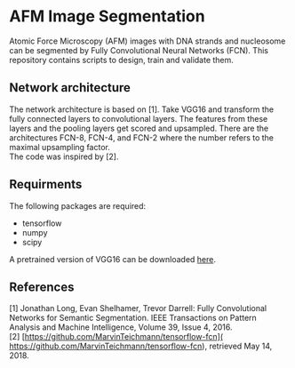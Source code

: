 # AFM Image Segmentation

Atomic Force Microscopy (AFM) images with DNA strands and nucleosome can be segmented by Fully Convolutional Neural Networks (FCN). This repository contains scripts to design, train and validate them.


## Network architecture

The network architecture is based on [1]. Take VGG16 and transform the fully connected layers to convolutional layers. The features from these layers and the pooling layers get scored and upsampled. There are the architectures FCN-8, FCN-4, and FCN-2 where the number refers to the maximal upsampling factor.  
The code was inspired by [2].


## Requirments

The following packages are required:
 * tensorflow
 * numpy
 * scipy
 
 A pretrained version of VGG16 can be downloaded [here](ftp://mi.eng.cam.ac.uk/pub/mttt2/models/vgg16.npy).
 
 
 ## References
 
 [1] Jonathan Long, Evan Shelhamer, Trevor Darrell: Fully Convolutional Networks for Semantic Segmentation. IEEE Transactions on Pattern Analysis and Machine Intelligence, Volume 39, Issue 4, 2016.  
 [2] [https://github.com/MarvinTeichmann/tensorflow-fcn](
 https://github.com/MarvinTeichmann/tensorflow-fcn), retrieved May 14, 2018.